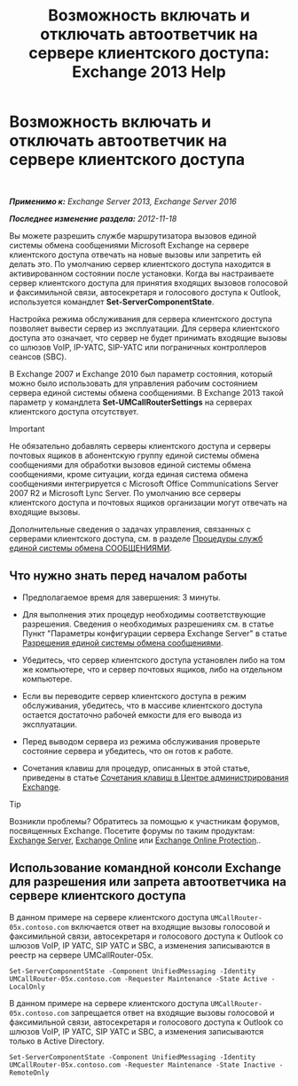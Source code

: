 ﻿---
title: 'Возможность включать и отключать автоответчик на сервере клиентского доступа: Exchange 2013 Help'
TOCTitle: Возможность включать и отключать автоответчик на сервере клиентского доступа
ms:assetid: 8287bb78-2621-4b80-a128-8f2ccd67923a
ms:mtpsurl: https://technet.microsoft.com/ru-ru/library/Bb123529(v=EXCHG.150)
ms:contentKeyID: 50556400
ms.date: 04/30/2018
mtps_version: v=EXCHG.150
ms.translationtype: HT
---

# Возможность включать и отключать автоответчик на сервере клиентского доступа

 

_**Применимо к:** Exchange Server 2013, Exchange Server 2016_

_**Последнее изменение раздела:** 2012-11-18_

Вы можете разрешить службе маршрутизатора вызовов единой системы обмена сообщениями Microsoft Exchange на сервере клиентского доступа отвечать на новые вызовы или запретить ей делать это. По умолчанию сервер клиентского доступа находится в активированном состоянии после установки. Когда вы настраиваете сервер клиентского доступа для принятия входящих вызовов голосовой и факсимильной связи, автосекретаря и голосового доступа к Outlook, используется командлет **Set-ServerComponentState**.

Настройка режима обслуживания для сервера клиентского доступа позволяет вывести сервер из эксплуатации. Для сервера клиентского доступа это означает, что сервер не будет принимать входящие вызовы со шлюзов VoIP, IP-УАТС, SIP-УАТС или пограничных контроллеров сеансов (SBC).

В Exchange 2007 и Exchange 2010 был параметр состояния, который можно было использовать для управления рабочим состоянием сервера единой системы обмена сообщениями. В Exchange 2013 такой параметр у командлета **Set-UMCallRouterSettings** на серверах клиентского доступа отсутствует.

> [!IMPORTANT]  
> Не обязательно добавлять серверы клиентского доступа и серверы почтовых ящиков в абонентскую группу единой системы обмена сообщениями для обработки вызовов единой системы обмена сообщениями, кроме ситуации, когда единая система обмена сообщениями интегрируется с Microsoft Office Communications Server 2007 R2 и Microsoft Lync Server. По умолчанию все серверы клиентского доступа и почтовых ящиков организации могут отвечать на входящие вызовы.


Дополнительные сведения о задачах управления, связанных с серверами клиентского доступа, см. в разделе [Процедуры служб единой системы обмена СООБЩЕНИЯМИ](um-services-procedures-exchange-2013-help.md).

## Что нужно знать перед началом работы

  - Предполагаемое время для завершения: 3 минуты.

  - Для выполнения этих процедур необходимы соответствующие разрешения. Сведения о необходимых разрешениях см. в статье Пункт "Параметры конфигурации сервера Exchange Server" в статье [Разрешения единой системы обмена сообщениями](unified-messaging-permissions-exchange-2013-help.md).

  - Убедитесь, что сервер клиентского доступа установлен либо на том же компьютере, что и сервер почтовых ящиков, либо на отдельном компьютере.

  - Если вы переводите сервер клиентского доступа в режим обслуживания, убедитесь, что в массиве клиентского доступа остается достаточно рабочей емкости для его вывода из эксплуатации.

  - Перед выводом сервера из режима обслуживания проверьте состояние сервера и убедитесь, что он готов к работе.

  - Сочетания клавиш для процедур, описанных в этой статье, приведены в статье [Сочетания клавиш в Центре администрирования Exchange](keyboard-shortcuts-in-the-exchange-admin-center-exchange-online-protection-help.md).

> [!TIP]  
> Возникли проблемы? Обратитесь за помощью к участникам форумов, посвященных Exchange. Посетите форумы по таким продуктам: <a href="https://go.microsoft.com/fwlink/p/?linkid=60612">Exchange Server</a>, <a href="https://go.microsoft.com/fwlink/p/?linkid=267542">Exchange Online</a> или <a href="https://go.microsoft.com/fwlink/p/?linkid=285351">Exchange Online Protection</a>..


## Использование командной консоли Exchange для разрешения или запрета автоответчика на сервере клиентского доступа

В данном примере на сервере клиентского доступа `UMCallRouter-05x.contoso.com` включается ответ на входящие вызовы голосовой и факсимильной связи, автосекретаря и голосового доступа к Outlook со шлюзов VoIP, IP УАТС, SIP УАТС и SBC, а изменения записываются в реестр на сервере UMCallRouter-05x.

    Set-ServerComponentState -Component UnifiedMessaging -Identity UMCallRouter-05x.contoso.com -Requester Maintenance -State Active -LocalOnly

В данном примере на сервере клиентского доступа `UMCallRouter-05x.contoso.com` запрещается ответ на входящие вызовы голосовой и факсимильной связи, автосекретаря и голосового доступа к Outlook со шлюзов VoIP, IP УАТС, SIP УАТС и SBC, а изменения записываются только в Active Directory.

    Set-ServerComponentState -Component UnifiedMessaging -Identity UMCallRouter-05x.contoso.com -Requester Maintenance -State Inactive -RemoteOnly

